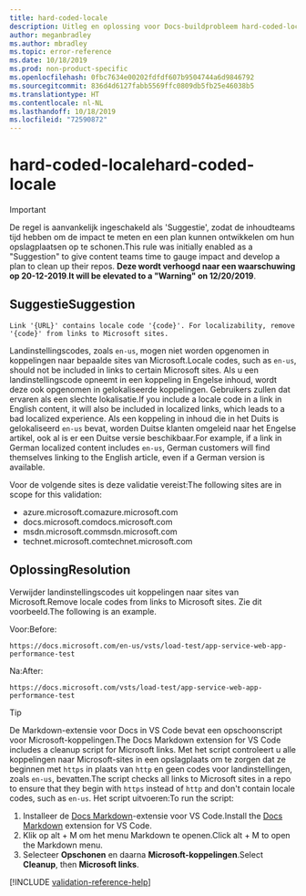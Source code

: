 ```yaml
---
title: hard-coded-locale
description: Uitleg en oplossing voor Docs-buildprobleem hard-coded-locale.
author: meganbradley
ms.author: mbradley
ms.topic: error-reference
ms.date: 10/18/2019
ms.prod: non-product-specific
ms.openlocfilehash: 0fbc7634e00202fdfdf607b9504744a6d9846792
ms.sourcegitcommit: 836d4d6127fabb5569ffc0809db5fb25e46038b5
ms.translationtype: HT
ms.contentlocale: nl-NL
ms.lasthandoff: 10/18/2019
ms.locfileid: "72590872"
---
```

# <a name="hard-coded-locale"></a><span data-ttu-id="21b94-103">hard-coded-locale</span><span class="sxs-lookup"><span data-stu-id="21b94-103">hard-coded-locale</span></span>

> [!IMPORTANT]
> <span data-ttu-id="21b94-104">De regel is aanvankelijk ingeschakeld als 'Suggestie', zodat de inhoudteams tijd hebben om de impact te meten en een plan kunnen ontwikkelen om hun opslagplaatsen op te schonen.</span><span class="sxs-lookup"><span data-stu-id="21b94-104">This rule was initially enabled as a "Suggestion" to give content teams time to gauge impact and develop a plan to clean up their repos.</span></span> <span data-ttu-id="21b94-105">**Deze wordt verhoogd naar een waarschuwing op 20-12-2019**.</span><span class="sxs-lookup"><span data-stu-id="21b94-105">**It will be elevated to a "Warning" on 12/20/2019**.</span></span>

## <a name="suggestion"></a><span data-ttu-id="21b94-106">Suggestie</span><span class="sxs-lookup"><span data-stu-id="21b94-106">Suggestion</span></span>

`Link '{URL}' contains locale code '{code}'. For localizability, remove '{code}' from links to Microsoft sites.`

<span data-ttu-id="21b94-107">Landinstellingscodes, zoals `en-us`, mogen niet worden opgenomen in koppelingen naar bepaalde sites van Microsoft.</span><span class="sxs-lookup"><span data-stu-id="21b94-107">Locale codes, such as `en-us`, should not be included in links to certain Microsoft sites.</span></span> <span data-ttu-id="21b94-108">Als u een landinstellingscode opneemt in een koppeling in Engelse inhoud, wordt deze ook opgenomen in gelokaliseerde koppelingen. Gebruikers zullen dat ervaren als een slechte lokalisatie.</span><span class="sxs-lookup"><span data-stu-id="21b94-108">If you include a locale code in a link in English content, it will also be included in localized links, which leads to a bad localized experience.</span></span> <span data-ttu-id="21b94-109">Als een koppeling in inhoud die in het Duits is gelokaliseerd `en-us` bevat, worden Duitse klanten omgeleid naar het Engelse artikel, ook al is er een Duitse versie beschikbaar.</span><span class="sxs-lookup"><span data-stu-id="21b94-109">For example, if a link in German localized content includes `en-us`, German customers will find themselves linking to the English article, even if a German version is available.</span></span>

<span data-ttu-id="21b94-110">Voor de volgende sites is deze validatie vereist:</span><span class="sxs-lookup"><span data-stu-id="21b94-110">The following sites are in scope for this validation:</span></span>

- <span data-ttu-id="21b94-111">azure.microsoft.com</span><span class="sxs-lookup"><span data-stu-id="21b94-111">azure.microsoft.com</span></span>
- <span data-ttu-id="21b94-112">docs.microsoft.com</span><span class="sxs-lookup"><span data-stu-id="21b94-112">docs.microsoft.com</span></span>
- <span data-ttu-id="21b94-113">msdn.microsoft.com</span><span class="sxs-lookup"><span data-stu-id="21b94-113">msdn.microsoft.com</span></span>
- <span data-ttu-id="21b94-114">technet.microsoft.com</span><span class="sxs-lookup"><span data-stu-id="21b94-114">technet.microsoft.com</span></span>

## <a name="resolution"></a><span data-ttu-id="21b94-115">Oplossing</span><span class="sxs-lookup"><span data-stu-id="21b94-115">Resolution</span></span>

<span data-ttu-id="21b94-116">Verwijder landinstellingscodes uit koppelingen naar sites van Microsoft.</span><span class="sxs-lookup"><span data-stu-id="21b94-116">Remove locale codes from links to Microsoft sites.</span></span> <span data-ttu-id="21b94-117">Zie dit voorbeeld.</span><span class="sxs-lookup"><span data-stu-id="21b94-117">The following is an example.</span></span>

<span data-ttu-id="21b94-118">Voor:</span><span class="sxs-lookup"><span data-stu-id="21b94-118">Before:</span></span>

`https://docs.microsoft.com/en-us/vsts/load-test/app-service-web-app-performance-test`

<span data-ttu-id="21b94-119">Na:</span><span class="sxs-lookup"><span data-stu-id="21b94-119">After:</span></span>

`https://docs.microsoft.com/vsts/load-test/app-service-web-app-performance-test`

> [!TIP]
> <span data-ttu-id="21b94-120">De Markdown-extensie voor Docs in VS Code bevat een opschoonscript voor Microsoft-koppelingen.</span><span class="sxs-lookup"><span data-stu-id="21b94-120">The Docs Markdown extension for VS Code includes a cleanup script for Microsoft links.</span></span> <span data-ttu-id="21b94-121">Met het script controleert u alle koppelingen naar Microsoft-sites in een opslagplaats om te zorgen dat ze beginnen met `https` in plaats van `http` en geen codes voor landinstellingen, zoals `en-us`, bevatten.</span><span class="sxs-lookup"><span data-stu-id="21b94-121">The script checks all links to Microsoft sites in a repo to ensure that they begin with `https` instead of `http` and don't contain locale codes, such as `en-us`.</span></span> <span data-ttu-id="21b94-122">Het script uitvoeren:</span><span class="sxs-lookup"><span data-stu-id="21b94-122">To run the script:</span></span>
>
> 1. <span data-ttu-id="21b94-123">Installeer de [Docs Markdown](https://marketplace.visualstudio.com/items?itemName=docsmsft.docs-markdown)-extensie voor VS Code.</span><span class="sxs-lookup"><span data-stu-id="21b94-123">Install the [Docs Markdown](https://marketplace.visualstudio.com/items?itemName=docsmsft.docs-markdown) extension for VS Code.</span></span>
> 1. <span data-ttu-id="21b94-124">Klik op alt + M om het menu Markdown te openen.</span><span class="sxs-lookup"><span data-stu-id="21b94-124">Click alt + M to open the Markdown menu.</span></span>
> 1. <span data-ttu-id="21b94-125">Selecteer **Opschonen** en daarna **Microsoft-koppelingen**.</span><span class="sxs-lookup"><span data-stu-id="21b94-125">Select **Cleanup**, then **Microsoft links**.</span></span>

<!--make sure to add this file to your includes folder and verify the path-->
[!INCLUDE [validation-reference-help](includes/validation-reference-help.md)]
